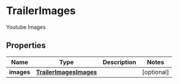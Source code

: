 

# TrailerImages

Youtube Images

## Properties

| Name | Type | Description | Notes |
|------------ | ------------- | ------------- | -------------|
|**images** | [**TrailerImagesImages**](TrailerImagesImages.md) |  |  [optional] |



